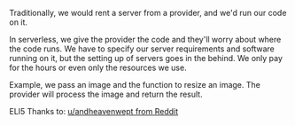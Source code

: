 Traditionally, we would rent a server from a provider, and we'd run our code on it.

In serverless, we give the provider the code and they'll worry about where the code runs. We have to specify our server requirements and software running on it, but the setting up of servers goes in the behind. We only pay for the hours or even only the resources we use.

Example, we pass an image and the function to resize an image. The provider will process the image and return the result.

ELI5 Thanks to: [u/andheavenwept from Reddit](https://www.reddit.com/r/explainlikeimfive/comments/68afke/comment/dgwx0tr/?utm_source=share&utm_medium=web2x&context=3)